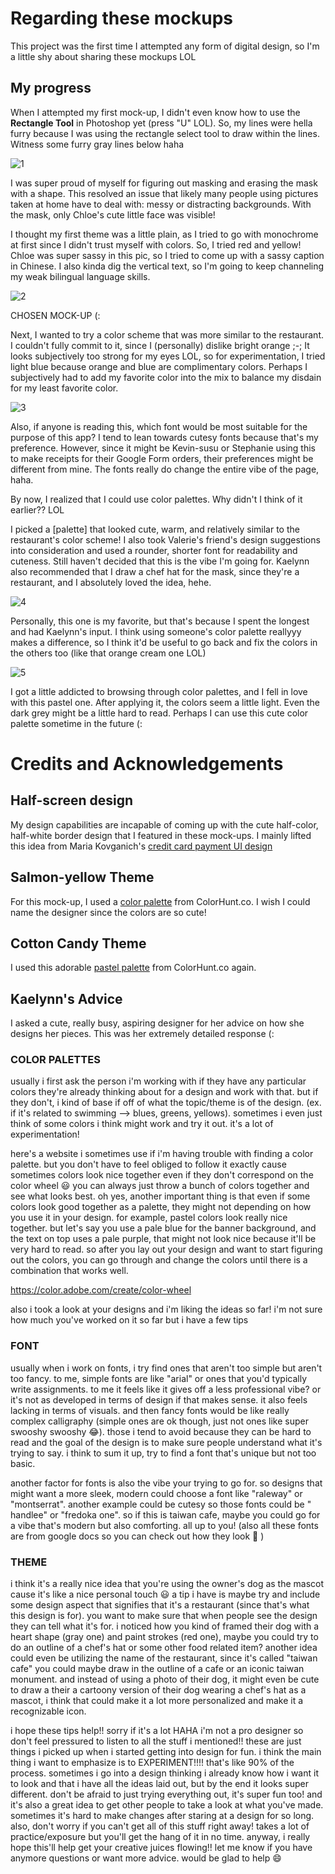 # Regarding these mockups

This project was the first time I attempted any form of digital design, so I'm a little shy about sharing these mockups LOL

## My progress

When I attempted my first mock-up, I didn't even know how to use the **Rectangle Tool** in Photoshop yet (press "U" LOL). So, my lines were hella furry because I was using the rectangle select tool to draw within the lines. Witness some furry gray lines below haha

![1](grey-white-half-theme.png)

I was super proud of myself for figuring out masking and erasing the mask with a shape. This resolved an issue that likely many people using pictures taken at home have to deal with: messy or distracting backgrounds. With the mask, only Chloe's cute little face was visible!

I thought my first theme was a little plain, as I tried to go with monochrome at first since I didn't trust myself with colors. So, I tried red and yellow! Chloe was super sassy in this pic, so I tried to come up with a sassy caption in Chinese. I also kinda dig the vertical text, so I'm going to keep channeling my weak bilingual language skills.

![2](faded-red-theme.png)

CHOSEN MOCK-UP (:

Next, I wanted to try a color scheme that was more similar to the restaurant. I couldn't fully commit to it, since I (personally) dislike bright orange ;-; It looks subjectively too strong for my eyes LOL, so for experimentation, I tried light blue because orange and blue are complimentary colors. Perhaps I subjectively had to add my favorite color into the mix to balance my disdain for my least favorite color.

![3](orange-cream-lightblue.png)

Also, if anyone is reading this, which font would be most suitable for the purpose of this app? I tend to lean towards cutesy fonts because that's my preference. However, since it might be Kevin-susu or Stephanie using this to make receipts for their Google Form orders, their preferences might be different from mine. The fonts really do change the entire vibe of the page, haha.

By now, I realized that I could use color palettes. Why didn't I think of it earlier?? LOL

I picked a [palette] that looked cute, warm, and relatively similar to the restaurant's color scheme! I also took Valerie's friend's design suggestions into consideration and used a rounder, shorter font for readability and cuteness. Still haven't decided that this is the vibe I'm going for. Kaelynn also recommended that I draw a chef hat for the mask, since they're a restaurant, and I absolutely loved the idea, hehe.

![4](salmon-chef-theme.png)

Personally, this one is my favorite, but that's because I spent the longest and had Kaelynn's input. I think using someone's color palette reallyyy makes a difference, so I think it'd be useful to go back and fix the colors in the others too (like that orange cream one LOL)

![5](cotton-candy-theme.png)

I got a little addicted to browsing through color palettes, and I fell in love with this pastel one. After applying it, the colors seem a little light. Even the dark grey might be a little hard to read. Perhaps I can use this cute color palette sometime in the future (:

# Credits and Acknowledgements

## Half-screen design

My design capabilities are incapable of coming up with the cute half-color, half-white border design that I featured in these mock-ups. I mainly lifted this idea from Maria Kovganich's [credit card payment UI design](https://dribbble.com/shots/14487852-Daily-UI-002-Credit-Card-Checkout)

## Salmon-yellow Theme

For this mock-up, I used a [color palette](https://colorhunt.co/palette/201781) from ColorHunt.co. I wish I could name the designer since the colors are so cute!

## Cotton Candy Theme

I used this adorable [pastel palette](https://colorhunt.co/palette/213308) from ColorHunt.co again.

## Kaelynn's Advice

I asked a cute, really busy, aspiring designer for her advice on how she designs her pieces. This was her extremely detailed response (:

### COLOR PALETTES

usually i first ask the person i'm working with if they have any particular colors they're already thinking about for a design and work with that. but if they don't, i kind of base if off of what the topic/theme is of the design. (ex. if it's related to swimming --> blues, greens, yellows). sometimes i even just think of some colors i think might work and try it out. it's a lot of experimentation!

here's a website i sometimes use if i'm having trouble with finding a color palette. but you don't have to feel obliged to follow it exactly cause sometimes colors look nice together even if they don't correspond on the color wheel 😃 you can always just throw a bunch of colors together and see what looks best. oh yes, another important thing is that even if some colors look good together as a palette, they might not depending on how you use it in your design. for example, pastel colors look really nice together. but let's say you use a pale blue for the banner background, and the text on top uses a pale purple, that might not look nice because it'll be very hard to read. so after you lay out your design and want to start figuring out the colors, you can go through and change the colors until there is a combination that works well.

https://color.adobe.com/create/color-wheel

also i took a look at your designs and i'm liking the ideas so far! i'm not sure how much you've worked on it so far but i have a few tips

### FONT

usually when i work on fonts, i try find ones that aren't too simple but aren't too fancy. to me, simple fonts are like "arial" or ones that you'd typically write assignments. to me it feels like it gives off a less professional vibe? or it's not as developed in terms of design if that makes sense. it also feels lacking in terms of visuals. and then fancy fonts would be like really complex calligraphy (simple ones are ok though, just not ones like super swooshy swooshy 😂). those i tend to avoid because they can be hard to read and the goal of the design is to make sure people understand what it's trying to say. i think to sum it up, try to find a font that's unique but not too basic.

another factor for fonts is also the vibe your trying to go for. so designs that might want a more sleek, modern could choose a font like "raleway" or "montserrat". another example could be cutesy so those fonts could be " handlee" or "fredoka one". so if this is taiwan cafe, maybe you could go for a vibe that's modern but also comforting. all up to you! (also all these fonts are from google docs so you can check out how they look 🙂 )

### THEME

i think it's a really nice idea that you're using the owner's dog as the mascot cause it's like a nice personal touch 😃 a tip i have is maybe try and include some design aspect that signifies that it's a restaurant (since that's what this design is for). you want to make sure that when people see the design they can tell what it's for. i noticed how you kind of framed their dog with a heart shape (gray one) and paint strokes (red one), maybe you could try to do an outline of a chef's hat or some other food related item? another idea could even be utilizing the name of the restaurant, since it's called "taiwan cafe" you could maybe draw in the outline of a cafe or an iconic taiwan monument. and instead of using a photo of their dog, it might even be cute to draw a their a cartoony version of their dog wearing a chef's hat as a mascot, i think that could make it a lot more personalized and make it a recognizable icon.

i hope these tips help!! sorry if it's a lot HAHA i'm not a pro designer so don't feel pressured to listen to all the stuff i mentioned!! these are just things i picked up when i started getting into design for fun. i think the main thing i want to emphasize is to EXPERIMENT!!!! that's like 90% of the process. sometimes i go into a design thinking i already know how i want it to look and that i have all the ideas laid out, but by the end it looks super different. don't be afraid to just trying everything out, it's super fun too! and it's also a great idea to get other people to take a look at what you've made. sometimes it's hard to make changes after staring at a design for so long. also, don't worry if you can't get all of this stuff right away! takes a lot of practice/exposure but you'll get the hang of it in no time. anyway, i really hope this'll help get your creative juices flowing!! let me know if you have anymore questions or want more advice. would be glad to help 😄
